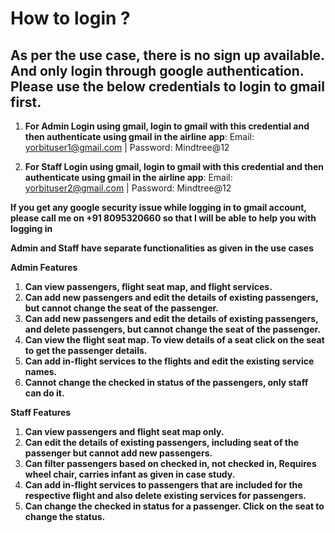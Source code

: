 # How to login ?

## As per the use case, there is no sign up available. And only login through google authentication. Please use the below credentials to login to gmail first.

1. **For Admin Login using gmail, login to gmail with this credential and then authenticate using gmail in the airline app**: Email: yorbituser1@gmail.com | Password: Mindtree@12

2. **For Staff Login using gmail, login to gmail with this credential and then authenticate using gmail in the airline app**: Email: yorbituser2@gmail.com | Password: Mindtree@12

**If you get any google security issue while logging in to gmail account, please call me on +91 8095320660 so that I will be able to help you with logging in**

**Admin and Staff have separate functionalities as given in the use cases**

**Admin Features**

1. **Can view passengers, flight seat map, and flight services.**
2. **Can add new passengers and edit the details of existing passengers, but cannot change the seat of the passenger.**
3. **Can add new passengers and edit the details of existing passengers, and delete passengers, but cannot change the seat of the passenger.**
4. **Can view the flight seat map. To view details of a seat click on the seat to get the passenger details.**
5. **Can add in-flight services to the flights and edit the existing service names.**
6. **Cannot change the checked in status of the passengers, only staff can do it.**

**Staff Features**

1. **Can view passengers and flight seat map only.**
2. **Can edit the details of existing passengers, including seat of the passenger but cannot add new passengers.**
3. **Can filter passengers based on checked in, not checked in, Requires wheel chair, carries infant as given in case study.**
4. **Can add in-flight services to passengers that are included for the respective flight and also delete existing services for passengers.**
5. **Can change the checked in status for a passenger. Click on the seat to change the status.**
